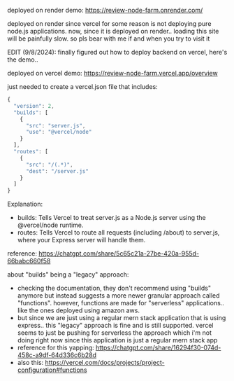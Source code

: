 deployed on render demo: https://review-node-farm.onrender.com/

deployed on render since vercel for some reason is not deploying pure node.js applications. 
now, since it is deployed on render.. loading this site will be painfully slow. so pls bear with me if and when you try to visit it

EDIT (9/8/2024):
finally figured out how to deploy backend on vercel, here's the demo..

deployed on vercel demo: https://review-node-farm.vercel.app/overview


just needed to create a vercel.json file that includes:

```javascript
{
  "version": 2,
  "builds": [
    {
      "src": "server.js",
      "use": "@vercel/node"
    }
  ],
  "routes": [
    {
      "src": "/(.*)",
      "dest": "/server.js"
    }
  ]
}
```
Explanation:
- builds: Tells Vercel to treat server.js as a Node.js server using the @vercel/node runtime.
- routes: Tells Vercel to route all requests (including /about) to server.js, where your Express server will handle them.

reference: https://chatgpt.com/share/5c65c21a-27be-420a-955d-66babc660f58

about "builds" being a "legacy" approach: 
- checking the documentation, they don't recommend using "builds" anymore but instead suggests a more newer granular approach called "functions". however, functions are made for "serverless" applications.. like the ones deployed using amazon aws.
- but since we are just using a regular mern stack application that is using express.. this "legacy" approach is fine and is still supported. vercel seems to just be pushing for serverless the approach which i'm not doing right now since this application is just a regular mern stack app
- reference for this yapping:  https://chatgpt.com/share/16294f30-074d-458c-a9df-64d336c6b28d
- also this: https://vercel.com/docs/projects/project-configuration#functions

